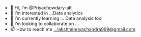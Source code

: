 - 👋 Hi, I’m @Priyachowdary-alt
- 👀 I’m interested in ...Data analytics
- 🌱 I’m currently learning ... Data analysis tool
- 💞️ I’m looking to collaborate on ...
- 📫 How to reach me ...lakshmipriyachandra999@gmail.com

<!---
Priyachowdary-alt/Priyachowdary-alt is a ✨ special ✨ repository because its `README.md` (this file) appears on your GitHub profile.
You can click the Preview link to take a look at your changes.
--->
